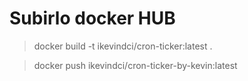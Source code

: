 # Subirlo  docker HUB

>docker build -t ikevindci/cron-ticker:latest .


>docker push ikevindci/cron-ticker-by-kevin:latest

